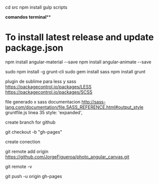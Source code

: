 cd src
npm install
gulp scripts


****comandos terminal******

# To install latest release and update package.json 
npm install angular-material --save
npm install angular-animate --save



sudo npm install -g grunt-cli
sudo gem install sass
npm install
grunt

plugin de sublime para less y sass
https://packagecontrol.io/packages/LESS
https://packagecontrol.io/packages/SCSS

file generado x sass documentacion
http://sass-lang.com/documentation/file.SASS_REFERENCE.html#output_style
gruntfile.js linea 35
style: 'expanded',



create branch for github

git checkout -b "gh-pages"

create conection

git remote add origin https://github.com/JorgeFigueroa/photo_angular_canvas.git

git remote -v

git push -u origin gh-pages
                
                
                
                
              